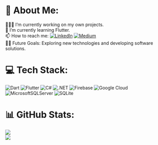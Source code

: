 # 💫 About Me:
👩🏻‍💻 I’m currently working on my own projects.<br>🌱 I’m currently learning Flutter.<br>📫 How to reach me: [![LinkedIn](https://img.shields.io/badge/LinkedIn-%230077B5.svg?logo=linkedin&logoColor=white)](https://www.linkedin.com/in/enes-dorukba%C5%9F%C4%B1/) [![Medium](https://img.shields.io/badge/Medium-12100E?logo=medium&logoColor=white)](https://medium.com/@enesdorukbasi) <br>💪🏼 Future Goals: Exploring new technologies and developing software solutions.

# 💻 Tech Stack:
![Dart](https://img.shields.io/badge/dart-%230175C2.svg?style=for-the-badge&logo=dart&logoColor=white) ![Flutter](https://img.shields.io/badge/Flutter-%2302569B.svg?style=for-the-badge&logo=Flutter&logoColor=white) ![C#](https://img.shields.io/badge/c%23-%23239120.svg?style=for-the-badge&logo=c-sharp&logoColor=white) ![.NET](https://img.shields.io/badge/.NET-5C2D91?style=for-the-badge&logo=.net&logoColor=white) ![Firebase](https://img.shields.io/badge/firebase-%23039BE5.svg?style=for-the-badge&logo=firebase) ![Google Cloud](https://img.shields.io/badge/Google%20Cloud-%234285F4.svg?style=for-the-badge&logo=google-cloud&logoColor=white) ![MicrosoftSQLServer](https://img.shields.io/badge/Microsoft%20SQL%20Sever-CC2927?style=for-the-badge&logo=microsoft%20sql%20server&logoColor=white) ![SQLite](https://img.shields.io/badge/sqlite-%2307405e.svg?style=for-the-badge&logo=sqlite&logoColor=white)
# 📊 GitHub Stats:
![](https://github-readme-stats.vercel.app/api?username=enesdorukbasi&theme=default&hide_border=true&include_all_commits=false&count_private=false)<br/>
![](https://github-readme-streak-stats.herokuapp.com/?user=enesdorukbasi&theme=default&hide_border=true)<br/>
